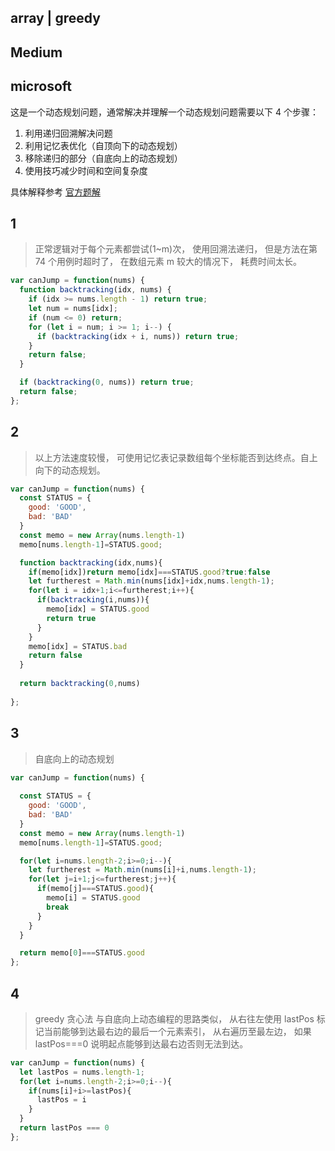 ## array | greedy

## Medium

## microsoft

这是一个动态规划问题，通常解决并理解一个动态规划问题需要以下 4 个步骤：

1. 利用递归回溯解决问题
2. 利用记忆表优化（自顶向下的动态规划）
3. 移除递归的部分（自底向上的动态规划）
4. 使用技巧减少时间和空间复杂度

具体解释参考 [官方题解](https://leetcode-cn.com/problems/jump-game/solution/tiao-yue-you-xi-by-leetcode/)


## 1

> 正常逻辑对于每个元素都尝试(1~m)次， 使用回溯法递归， 但是方法在第 74 个用例时超时了， 在数组元素 m 较大的情况下， 耗费时间太长。

```js
var canJump = function(nums) {
  function backtracking(idx, nums) {
    if (idx >= nums.length - 1) return true;
    let num = nums[idx];
    if (num <= 0) return;
    for (let i = num; i >= 1; i--) {
      if (backtracking(idx + i, nums)) return true;
    }
    return false;
  }

  if (backtracking(0, nums)) return true;
  return false;
};
```

## 2

> 以上方法速度较慢， 可使用记忆表记录数组每个坐标能否到达终点。自上向下的动态规划。
```js
var canJump = function(nums) {
  const STATUS = {
    good: 'GOOD',
    bad: 'BAD'
  }
  const memo = new Array(nums.length-1)
  memo[nums.length-1]=STATUS.good;

  function backtracking(idx,nums){
    if(memo[idx])return memo[idx]===STATUS.good?true:false
    let furtherest = Math.min(nums[idx]+idx,nums.length-1);
    for(let i = idx+1;i<=furtherest;i++){
      if(backtracking(i,nums)){
        memo[idx] = STATUS.good
        return true
      }
    }
    memo[idx] = STATUS.bad
    return false
  }
  
  return backtracking(0,nums)
  
};
```

## 3
> 自底向上的动态规划

```js
var canJump = function(nums) {
    
  const STATUS = {
    good: 'GOOD',
    bad: 'BAD'
  }
  const memo = new Array(nums.length-1)
  memo[nums.length-1]=STATUS.good;

  for(let i=nums.length-2;i>=0;i--){
    let furtherest = Math.min(nums[i]+i,nums.length-1);
    for(let j=i+1;j<=furtherest;j++){
      if(memo[j]===STATUS.good){
        memo[i] = STATUS.good
        break 
      }
    }
  }

  return memo[0]===STATUS.good
};
```

## 4
> greedy 贪心法
与自底向上动态编程的思路类似， 从右往左使用 lastPos 标记当前能够到达最右边的最后一个元素索引， 从右遍历至最左边， 如果 lastPos===0 说明起点能够到达最右边否则无法到达。
```js
var canJump = function(nums) {
  let lastPos = nums.length-1;
  for(let i=nums.length-2;i>=0;i--){
    if(nums[i]+i>=lastPos){
      lastPos = i
    }
  }
  return lastPos === 0
};
```